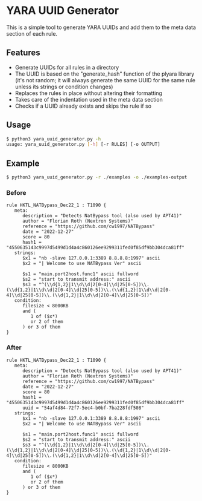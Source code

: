 # YARA UUID Generator

This is a simple tool to generate YARA UUIDs and add them to the meta data section of each rule.

## Features

- Generate UUIDs for all rules in a directory
- The UUID is based on the "generate_hash" function of the plyara library (it's not random; it will always generate the same UUID for the same rule unless its strings or condition changes)
- Replaces the rules in place without altering their formatting
- Takes care of the indentation used in the meta data section
- Checks if a UUID already exists and skips the rule if so

## Usage

```bash
$ python3 yara_uuid_generator.py -h
usage: yara_uuid_generator.py [-h] [-r RULES] [-o OUTPUT]
```

## Example

```bash
$ python3 yara_uuid_generator.py -r ./examples -o ./examples-output
```

### Before

```yara
rule HKTL_NATBypass_Dec22_1 : T1090 {
   meta:
      description = "Detects NatBypass tool (also used by APT41)"
      author = "Florian Roth (Nextron Systems)"
      reference = "https://github.com/cw1997/NATBypass"
      date = "2022-12-27"
      score = 80
      hash1 = "4550635143c9997d5499d1d4a4c860126ee9299311fed0f85df9bb304dca81ff"
   strings:
      $x1 = "nb -slave 127.0.0.1:3389 8.8.8.8:1997" ascii
      $x2 = "| Welcome to use NATBypass Ver" ascii

      $s1 = "main.port2host.func1" ascii fullword
      $s2 = "start to transmit address:" ascii
      $s3 = "^(\\d{1,2}|1\\d\\d|2[0-4]\\d|25[0-5])\\.(\\d{1,2}|1\\d\\d|2[0-4]\\d|25[0-5])\\.(\\d{1,2}|1\\d\\d|2[0-4]\\d|25[0-5])\\.(\\d{1,2}|1\\d\\d|2[0-4]\\d|25[0-5])"
   condition:
      filesize < 8000KB 
      and (
         1 of ($x*)
         or 2 of them
      ) or 3 of them
}
```

### After

```yara
rule HKTL_NATBypass_Dec22_1 : T1090 {
   meta:
      description = "Detects NatBypass tool (also used by APT41)"
      author = "Florian Roth (Nextron Systems)"
      reference = "https://github.com/cw1997/NATBypass"
      date = "2022-12-27"
      score = 80
      hash1 = "4550635143c9997d5499d1d4a4c860126ee9299311fed0f85df9bb304dca81ff"
      uuid = "54af4d84-72f7-5ec4-b0bf-7ba228fdf508"
   strings:
      $x1 = "nb -slave 127.0.0.1:3389 8.8.8.8:1997" ascii
      $x2 = "| Welcome to use NATBypass Ver" ascii

      $s1 = "main.port2host.func1" ascii fullword
      $s2 = "start to transmit address:" ascii
      $s3 = "^(\\d{1,2}|1\\d\\d|2[0-4]\\d|25[0-5])\\.(\\d{1,2}|1\\d\\d|2[0-4]\\d|25[0-5])\\.(\\d{1,2}|1\\d\\d|2[0-4]\\d|25[0-5])\\.(\\d{1,2}|1\\d\\d|2[0-4]\\d|25[0-5])"
   condition:
      filesize < 8000KB 
      and (
         1 of ($x*)
         or 2 of them
      ) or 3 of them
}
```